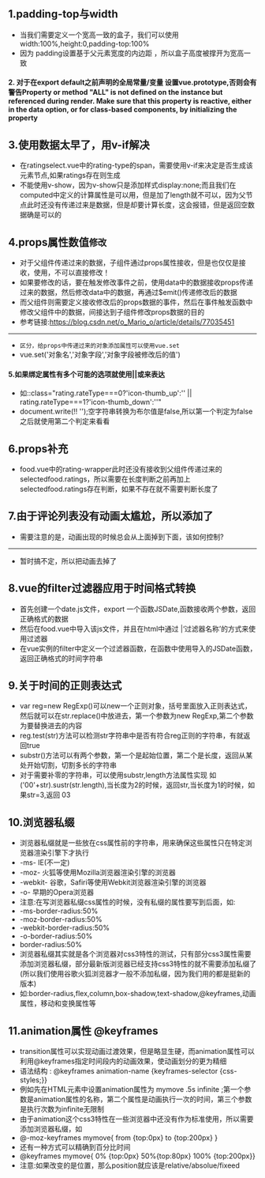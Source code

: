 ## 1.padding-top与width
* 当我们需要定义一个宽高一致的盒子，我们可以使用width:100%,height:0,padding-top:100%
* 因为 padding设置基于父元素宽度的内边距 ，所以盒子高度被撑开为宽高一致

#### 2.	对于在export default之前声明的全局常量/变量 设置vue.prototype,否则会有警告Property or method &quot;ALL&quot; is not defined on the instance but referenced during render. Make sure that this property is reactive, either in the data option, or for class-based components, by initializing the property

## 3.使用数据太早了，用v-if解决
* 在ratingselect.vue中的rating-type的span，需要使用v-if来决定是否生成该元素节点,如果ratings存在则生成
* 不能使用v-show，因为v-show只是添加样式display:none;而且我们在computed中定义的计算属性是可以用，但是加了length就不可以，因为父节点此时还没有传递过来是数据，但是却要计算长度，这会报错，但是返回空数据确是可以的

## 4.props属性数值`修改`
* 对于父组件传递过来的数据，子组件通过props属性接收，但是也仅仅是接收，使用，不可以直接修改！
* 如果要修改的话，要在触发修改事件之前，使用data中的数据接收props传递过来的数据，然后修改data中的数据，再通过$emit()传递修改后的数据
* 而父组件则需要定义接收修改后的props数据的事件，然后在事件触发函数中修改父组件中的数据，间接达到子组件修改props数据的目的
* 参考链接:https://blog.csdn.net/o_Mario_o/article/details/77035451
---
* `区分，给props中传递过来的对象添加属性可以使用vue.set`
* vue.set('对象名','对象字段','对象字段被修改后的值')

#### 5.如果绑定属性有多个可能的选项就使用||或来表达
* 如::class="rating.rateType===0?'icon-thumb_up':'' || rating.rateType===1?'icon-thumb_down':''"
* document.write(!! '');空字符串转换为布尔值是false,所以第一个判定为false之后就使用第二个判定来看看

## 6.props补充
* food.vue中的rating-wrapper此时还没有接收到父组件传递过来的selectedfood.ratings，所以需要在长度判断之前再加上selectedfood.ratings存在判断，如果不存在就不需要判断长度了

## 7.由于评论列表没有动画太尴尬，所以添加了
* 需要注意的是，动画出现的时候总会从上面掉到下面，该如何控制?
---
* 暂时搞不定，所以把动画去掉了

## 8.vue的filter过滤器应用于时间格式转换
* 首先创建一个date.js文件，export 一个函数JSDate,函数接收两个参数，返回正确格式的数据
* 然后在food.vue中导入该js文件，并且在html中通过 |‘过滤器名称’的方式来使用过滤器
* 在vue实例的filter中定义一个过滤器函数，在函数中使用导入的JSDate函数，返回正确格式的时间字符串

## 9.关于时间的正则表达式
* var reg=new RegExp()可以new一个正则对象，括号里面放入正则表达式，然后就可以在str.replace()中放进去，第一个参数为new RegExp,第二个参数为要替换进去的内容
* reg.test(str)方法可以检测str字符串中是否有符合reg正则的字符串，有就返回true
* substr()方法可以有两个参数，第一个是起始位置，第二个是长度，返回从某处开始切割，切割多长的字符串
* 对于需要补零的字符串，可以使用substr,length方法属性实现 如 ('00'+str).sustr(str.length),当长度为2的时候，返回str,当长度为1的时候，如果str=3,返回 03

## 10.浏览器私缀
* 浏览器私缀就是一些放在css属性前的字符串，用来确保这些属性只在特定浏览器渲染引擎下才执行
* -ms-  IE(不一定)
* -moz-  火狐等使用Mozilla浏览器渲染引擎的浏览器
* -webkit-  谷歌，Safiri等使用Webkit浏览器渲染引擎的浏览器
* -o-  早期的Opera浏览器
* 注意:在写浏览器私缀css属性的时候，没有私缀的属性要写到后面，如:
* -ms-border-radius:50%
* -moz-border-radius:50%
* -webkit-border-radius:50%
* -o-border-radius:50%
* border-radius:50%
* 浏览器私缀其实就是各个浏览器对css3特性的测试，只有部分css3属性需要添加浏览器私缀，部分最新版浏览器已经支持css3特性的就不需要添加私缀了(所以我们使用谷歌火狐浏览器才一般不添加私缀，因为我们用的都是挺新的版本)
* 如:border-radius,flex,column,box-shadow,text-shadow,@keyframes,动画属性，移动和变换属性等

## 11.animation属性 @keyframes
* transition属性可以实现动画过渡效果，但是略显生硬，而animation属性可以利用@keyframes指定时间段内的动画效果，使动画划分的更为精细
* 语法结构 : @keyframes animation-name {keyframes-selector {css-styles;}}
* 例如先在HTML元素中设置animation属性为 mymove .5s infinite ;第一个参数是animation属性的名称，第二个属性是动画执行一次的时间，第三个参数是执行次数为infinite无限制
* 由于animation这个css3特性在一些浏览器中还没有作为标准使用，所以需要添加浏览器私缀，如
* @-moz-keyframes mymove{ from {top:0px} to {top:200px} }
* 还有一种方式可以精确到百分比时间
* @keyframes mymove{ 0% {top:0px} 50%{top:80px} 100% {top:200px}}
* 注意:如果改变的是位置，那么position就应该是relative/absolue/fixeed

